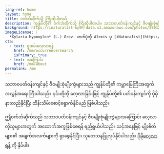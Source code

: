 ```yaml
---
lang-ref: home
layout: home
title: ဝက်ဘ်ဆိုက်သို့ ကြိုဆိုပါတယ်
description: ကျွန်ုပ်တို့၏ ဝက်ဘ်ဆိုက်သို့ ကြိုဆိုပါတယ်။ သဘာဝပတ်ဝန်းကျင်နှင့် ဇီဝမျိုးစုံမျိုးကွဲများကို လေ့လာရန် ဖိတ်ခေါ်ပါသည်။
background: https://inaturalist-open-data.s3.amazonaws.com/photos/58912610/original.jpeg
imageLicense: |
  *Xylaria hypoxylon* (L.) Grev. ဓာတ်ပုံကို Alexis မှ [iNaturalist](https://www.gbif.org/occurrence/2542961803) တွင် မှတ်တမ်းတင်ထားသည်
cta:
  - text: စူးစမ်းလေ့လာရန်
    href: /mm/occurrence/search
    isPrimary: true
  - text: အကြောင်း
    href: /mm/about
permalink: /mm
---
```


သဘာဝပတ်ဝန်းကျင်နှင့် ဇီဝမျိုးစုံမျိုးကွဲများသည် ကျွန်ုပ်တို့၏ ကမ္ဘာမြေကြီးအတွက် အလွန်အရေးကြီးပါသည်။ ၎င်းတို့ကို လေ့လာခြင်းဖြင့် ကျွန်ုပ်တို့၏ ပတ်ဝန်းကျင်ကို ပိုမိုနားလည်နိုင်ပြီး ထိန်းသိမ်းစောင့်ရှောက်နိုင်မည် ဖြစ်ပါသည်။

ဤဝက်ဘ်ဆိုက်သည် သဘာဝပတ်ဝန်းကျင်နှင့် ဇီဝမျိုးစုံမျိုးကွဲများအကြောင်း လေ့လာလိုသူများအတွက် အထောက်အကူဖြစ်စေရန် ရည်ရွယ်ပါသည်။ သင့်အနေဖြင့် မျိုးစိတ်များ၏ အချက်အလက်များကို ရှာဖွေနိုင်ပြီး၊ သုတေသနပြုလုပ်နိုင်ပါသည်။ [ပိုမိုလေ့လာရန်](http://virgineusque.net/est.html) ကို နှိပ်ပါ။